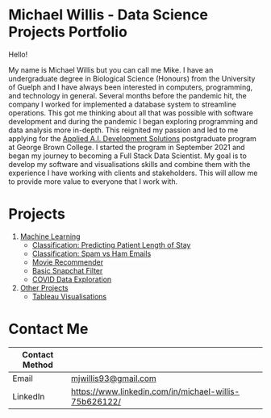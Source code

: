 # Michael Willis - Data Science Projects Portfolio
Hello!

My name is Michael Willis but you can call me Mike. I have an undergraduate degree in Biological Science (Honours) from the University of Guelph and I have always been interested in computers, programming, and technology in general. Several months before the pandemic hit, the company I worked for implemented a database system to streamline operations. This got me thinking about all that was possible with software development and during the pandemic I began exploring programming and data analysis more in-depth. This reignited my passion and led to me applying for the [Applied A.I. Development Solutions](https://www.georgebrown.ca/programs/applied-ai-solutions-development-program-postgraduate-t431) postgraduate program at George Brown College. I started the program in September 2021 and began my journey to becoming a Full Stack Data Scientist. My goal is to develop my software and visualisations skills and combine them with the experience I have working with clients and stakeholders. This will allow me to provide more value to everyone that I work with.

# Projects

1. [Machine Learning](https://github.com/StandingMike/data-science/tree/main/Machine%20Learning)
    - [Classification: Predicting Patient Length of Stay](https://github.com/StandingMike/data-science/tree/main/Machine%20Learning/Predicting%20Patient%20Length%20of%20Stay)
    - [Classification: Spam vs Ham Emails](https://github.com/StandingMike/data-science/tree/main/Machine%20Learning/Spam%20vs%20Ham%20Emails)
    - [Movie Recommender](https://github.com/StandingMike/data-science/tree/main/Machine%20Learning/Movie%20Recommender)
    - [Basic Snapchat Filter](https://github.com/StandingMike/data-science/tree/main/Machine%20Learning/Snapchat%20Filter)
    - [COVID Data Exploration](https://github.com/StandingMike/data-science/tree/main/Machine%20Learning/COVID%20Data%20Exploration)
2. [Other Projects](https://github.com/StandingMike/data-science/tree/main/Other%20Projects)
    - [Tableau Visualisations](https://github.com/StandingMike/data-science/tree/main/Other%20Projects/Data%20Visualizations)

# Contact Me

| Contact Method      |  |
| ----------- | ----------- |
| Email      | mjwillis93@gmail.com       |
| LinkedIn   | https://www.linkedin.com/in/michael-willis-75b626122/        |
